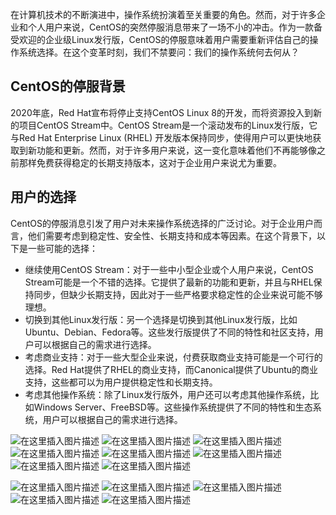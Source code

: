 在计算机技术的不断演进中，操作系统扮演着至关重要的角色。然而，对于许多企业和个人用户来说，CentOS的突然停服消息带来了一场不小的冲击。作为一款备受欢迎的企业级Linux发行版，CentOS的停服意味着用户需要重新评估自己的操作系统选择。在这个变革时刻，我们不禁要问：我们的操作系统何去何从？

## CentOS的停服背景
2020年底，Red Hat宣布将停止支持CentOS Linux 8的开发，而将资源投入到新的项目CentOS Stream中。CentOS Stream是一个滚动发布的Linux发行版，它与Red Hat Enterprise Linux (RHEL) 开发版本保持同步，使得用户可以更快地获取到新功能和更新。然而，对于许多用户来说，这一变化意味着他们不再能够像之前那样免费获得稳定的长期支持版本，这对于企业用户来说尤为重要。

## 用户的选择
CentOS的停服消息引发了用户对未来操作系统选择的广泛讨论。对于企业用户而言，他们需要考虑到稳定性、安全性、长期支持和成本等因素。在这个背景下，以下是一些可能的选择：

- 继续使用CentOS Stream：对于一些中小型企业或个人用户来说，CentOS Stream可能是一个不错的选择。它提供了最新的功能和更新，并且与RHEL保持同步，但缺少长期支持，因此对于一些严格要求稳定性的企业来说可能不够理想。
- 切换到其他Linux发行版：另一个选择是切换到其他Linux发行版，比如Ubuntu、Debian、Fedora等。这些发行版提供了不同的特性和社区支持，用户可以根据自己的需求进行选择。
- 考虑商业支持：对于一些大型企业来说，付费获取商业支持可能是一个可行的选择。Red Hat提供了RHEL的商业支持，而Canonical提供了Ubuntu的商业支持，这些都可以为用户提供稳定性和长期支持。
- 考虑其他操作系统：除了Linux发行版外，用户还可以考虑其他操作系统，比如Windows Server、FreeBSD等。这些操作系统提供了不同的特性和生态系统，用户可以根据自己的需求进行选择。

![在这里插入图片描述](https://i-blog.csdnimg.cn/blog_migrate/b4dcd89dea8d58bd318f1917929a3b75.png)
![在这里插入图片描述](https://i-blog.csdnimg.cn/blog_migrate/c8d0cfa7753d1749a5b4092e38ddce9a.png)
![在这里插入图片描述](https://i-blog.csdnimg.cn/blog_migrate/447bee9ccbb33ae5a21c4fe160bf7aee.png)
![在这里插入图片描述](https://i-blog.csdnimg.cn/blog_migrate/401a8c3f368b55554ea34e140d940951.png)
![在这里插入图片描述](https://i-blog.csdnimg.cn/blog_migrate/9be08d212d04b5183019e6a011a14cc5.png)
![在这里插入图片描述](https://i-blog.csdnimg.cn/blog_migrate/9161d8fbdd2b8610aabe8d79dc6143a6.png)
![在这里插入图片描述](https://i-blog.csdnimg.cn/blog_migrate/dc9be976681a4ca38bddac75d57e3ee4.png)
![在这里插入图片描述](https://i-blog.csdnimg.cn/blog_migrate/5fde7fd04edc3ffa47f28f10d4ec10ad.png)

![在这里插入图片描述](https://i-blog.csdnimg.cn/blog_migrate/c5d68d4a0873eccf23bb4fb9ba868cd5.png)
![在这里插入图片描述](https://i-blog.csdnimg.cn/blog_migrate/ca36b9eebcaf74f171c5469fccf32f57.png)
![在这里插入图片描述](https://i-blog.csdnimg.cn/blog_migrate/6422b1dc2d8d7eb5be195716ab9822bc.png)
![在这里插入图片描述](https://i-blog.csdnimg.cn/blog_migrate/e8ca202f3b880d25aa50aa0c5fa84a8a.png)
![在这里插入图片描述](https://i-blog.csdnimg.cn/blog_migrate/6e3fe64d2f45d5b579b1f307c230e824.png)

